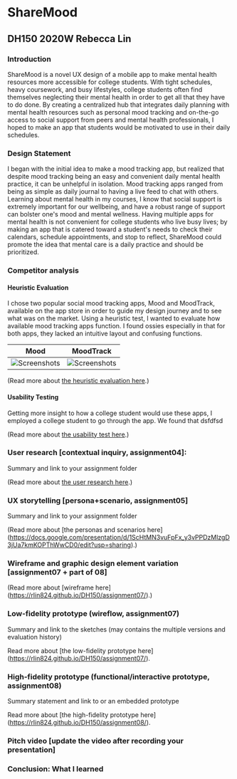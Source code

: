 # ShareMood
## DH150 2020W Rebecca Lin

### Introduction
ShareMood is a novel UX design of a mobile app to make mental health resources more accessible for college students. With tight schedules, heavy coursework, and busy lifestyles, college students often find themselves neglecting their mental health in order to get all that they have to do done. By creating a centralized hub that integrates daily planning with mental health resources such as personal mood tracking and on-the-go access to social support from peers and mental health professionals, I hoped to make an app that students would be motivated to use in their daily schedules.

### Design Statement
I began with the initial idea to make a mood tracking app, but realized that despite mood tracking being an easy and convenient daily mental health practice, it can be unhelpful in isolation. Mood tracking apps ranged from being as simple as daily journal to having a live feed to chat with others. Learning about mental health in my courses, I know that social support is extremely important for our wellbeing, and have a robust range of support can bolster one's mood and mental wellness. Having multiple apps for mental health is not convenient for college students who live busy lives; by making an app that is catered toward a student's needs to check their calendars, schedule appointments, and stop to reflect, ShareMood could promote the idea that mental care is a daily practice and should be prioritized.

### Competitor analysis
#### Heuristic Evaluation
I chose two popular social mood tracking apps, Mood and MoodTrack, available on the app store in order to guide my design journey and to see what was on the market. Using a heuristic test, I wanted to evaluate how available mood tracking apps function. I found ossies especially in that for both apps, they lacked an intuitive layout and confusing functions. 

| Mood | MoodTrack |
| ------- | ------- |
| ![Screenshots](https://i.ibb.co/zJvKv5M/2-A93-DD90-5-C4-B-45-E8-A7-B5-A51591-FB1-CD9.jpg) | ![Screenshots](https://i.ibb.co/n1B1R1y/DD1-B5-D01-0-E7-E-4-DA3-9-CFA-9-C1-D90-CA6-D65.jpg)|

(Read more about [the heuristic evaluation here](https://rlin824.github.io/DH150/assignment01/).)

#### Usability Testing
Getting more insight to how a college student would use these apps, I employed a college student to go through the app. We found that dsfdfsd

(Read more about [the usability test here](https://rlin824.github.io/DH150/assignment02/).)

### User research [contextual inquiry, assignment04]:
Summary and link to your assignment folder

(Read more about [the user research here](https://rlin824.github.io/DH150/assignment04/).)

### UX storytelling [persona+scenario, assignment05]
Summary and link to your assignment folder

(Read more about [the personas and scenarios here] (https://docs.google.com/presentation/d/1ScHtMN3vuFpFx_y3vPPDzMlzgD3jUa7kmKOPThWwCD0/edit?usp=sharing).)

### Wireframe and graphic design element variation [assignment07 + part of 08]

(Read more about [wireframe here] (https://rlin824.github.io/DH150/assignment07/).)

### Low-fidelity prototype (wireflow, assignment07)
Summary and link to the sketches (may contains the multiple versions and evaluation history)

Read more about [the low-fidelity prototype here] (https://rlin824.github.io/DH150/assignment07/).

### High-fidelity prototype (functional/interactive prototype, assignment08)
Summary statement and link to or an embedded prototype

Read more about [the high-fidelity prototype here] (https://rlin824.github.io/DH150/assignment08/).

### Pitch video [update the video after recording your presentation]

### Conclusion: What I learned

